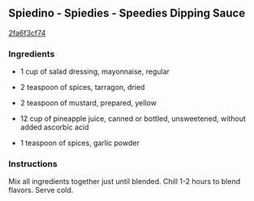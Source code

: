 ## Spiedino - Spiedies - Speedies Dipping Sauce

[2fa6f3cf74](http://www.food.com/recipe/spiedino-spiedies-speedies-dipping-sauce-111822)

### Ingredients

 - 1 cup of salad dressing, mayonnaise, regular

 - 2 teaspoon of spices, tarragon, dried

 - 2 teaspoon of mustard, prepared, yellow

 - 12 cup of pineapple juice, canned or bottled, unsweetened, without added ascorbic acid

 - 1 teaspoon of spices, garlic powder

### Instructions

Mix all ingredients together just until blended. Chill 1-2 hours to blend flavors. Serve cold.